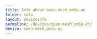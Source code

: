 ```yaml
---
title: Info about open-mesh_om5p-ac
folder: info
layout: deviceinfo
permalink: /devices/open-mesh_om5p-ac/
device: open-mesh_om5p-ac
---
```

